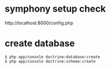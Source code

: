 # symphony setup check

http://localhost:8000/config.php

# create database

```
$ php app/console doctrine:database:create     
$ php app/console doctrine:schema:create
```